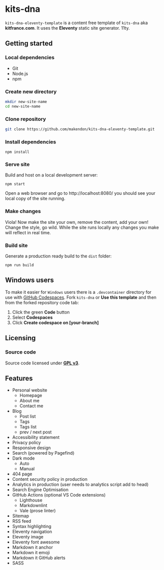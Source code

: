# kits-dna

`kits-dna-eleventy-template` is a content free template of `kits-dna` aka **kitfrance.com**. It uses the **Eleventy** static site generator. 11ty.

## Getting started

### Local dependencies

- Git
- Node.js
- npm

### Create new directory

```bash
mkdir new-site-name
cd new-site-name
```

### Clone repository

```bash
git clone https://github.com/makendon/kits-dna-eleventy-template.git
```

### Install dependencies

```npm
npm install
```

### Serve site

Build and host on a local development server:

```npm
npm start
```

Open a web browser and go to http://localhost:8080/ you should see your local copy of the site running.

### Make changes

Viola! Now make the site your own, remove the content, add your own! Change the style, go wild. While the site runs locally any changes you make will reflect in real time.

### Build site

Generate a production ready build to the `dist` folder:

```npm
npm run build
```

## Windows users

To make it easier for `Windows` users there is a `.devcontainer` directory for use with [GitHub Codespaces](https://github.com/features/codespaces). Fork `kits-dna` or **Use this template** and then from the forked repository code tab:

1. Click the green **Code** button
2. Select **Codespaces**
3. Click **Create codespace on [your-branch]**

## Licensing

### Source code

Source code licensed under [**GPL v3**](https://www.gnu.org/licenses/gpl-3.0.html).

## Features

- Personal website
  - Homepage
  - About me
  - Contact me
- Blog
  - Post list
  - Tags
  - Tags list
  - prev / next post
- Accessibility statement
- Privacy policy
- Responsive design
- Search (powered by Pagefind)
- Dark mode
  - Auto
  - Manual
- 404 page
- Content security policy in production
- Analytics in production (user needs to analytics script add to head)
- Search Engine Optimisation
- GitHub Actions (optional VS Code extensions)
  - Lighthouse
  - Markdownlint
  - Vale (prose linter)
- Sitemap
- RSS feed
- Syntax highlighting
- Eleventy navigation
- Eleventy image
- Eleventy font awesome
- Markdown it anchor
- Markdown it emoji
- Markdown it GitHub alerts
- SASS
